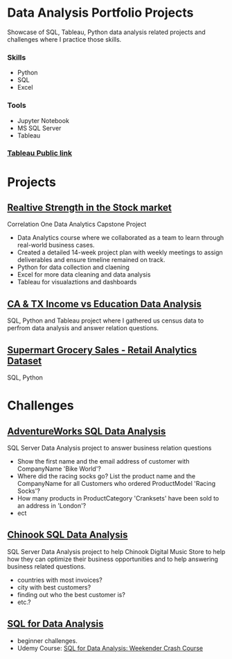 # Data Analysis Portfolio Projects

Showcase of SQL, Tableau, Python data analysis related projects and challenges where I practice those skills.

### Skills

 - Python
 - SQL
 - Excel
### Tools

 - Jupyter Notebook
 - MS SQL Server
 - Tableau
 
### [Tableau Public link](https://public.tableau.com/app/profile/james3436)

# Projects 
## [Realtive Strength in the Stock market](https://github.com/Jimmy90s/Data-Analysis-Portfolio-Projects/tree/main/Relative%20Strength%20Comparison%20in%20the%20Stock%20Market)

Correlation One Data Analytics Capstone Project
 
- Data Analytics course where we collaborated as a team to learn through real-world business cases.
- Created a detailed 14-week project plan with weekly meetings to assign deliverables and ensure timeline  remained on track.
- Python for data collection and claening 
- Excel for more data cleaning and data analysis
- Tableau for visualaztions and dashboards

## [CA & TX Income vs Education Data Analysis](https://github.com/Jimmy90s/Portfolio-Projects/tree/main/CA_TX_Income_vs_Education_Levels)

SQL, Python and Tableau project where I gathered us census data to perfrom data analysis and answer relation questions.

## [Supermart Grocery Sales - Retail Analytics Dataset](https://github.com/Jimmy90s/Portfolio-Projects/tree/main/Supermart%20Grocery%20Sales%20-%20Retail%20Analytics%20Dataset)

SQL, Python

# Challenges

## [AdventureWorks SQL Data Analysis](https://github.com/Jimmy90s/Portfolio-Projects/tree/main/AdventureWorks)

SQL Server Data Analysis project to answer business relation questions

- Show the first name and the email address of customer with CompanyName 'Bike World'?
- Where did the racing socks go? List the product name and the CompanyName for all Customers who ordered ProductModel 'Racing Socks'?
- How many products in ProductCategory 'Cranksets' have been sold to an address in 'London'?
- ect

## [Chinook SQL Data  Analysis](https://github.com/Jimmy90s/Data-Analysis-Portfolio-Projects/tree/main/Chinook%20SQL%20Data%20Analysis)

SQL Server Data Analysis project to help Chinook Digital Music Store to help how they can optimize their business opportunities and to help answering business related questions.

- countries with most invoices?
- city with best customers?
- finding out who the best customer is?
- etc.?

## [SQL for Data Analysis](https://github.com/Jimmy90s/Data-Analysis-Portfolio-Projects/tree/main/sakila)
 * beginner challenges.
 * Udemy Course: [SQL for Data Analysis: Weekender Crash Course](https://www.udemy.com/course/sql-for-newbs/)

